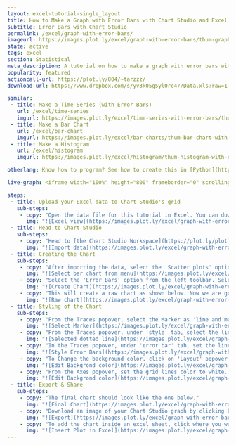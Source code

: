 ```yaml
---
layout: excel-tutorial-single_layout
title: How to Make a Graph with Error Bars with Chart Studio and Excel
subtitle: Error Bars with Chart Studio
permalink: /excel/graph-with-error-bars/
imageurl: https://images.plot.ly/excel/graph-with-error-bars/thum-graph-with-error-bars-with-excel.jpg
state: active
tags: excel
section: Statistical
meta_description: A tutorial on how to make a graph with error bars with Excel. Chart Studio is the easiest and fastest way to make and share graphs online.
popularity: featured
actioncall-url: https://plot.ly/804/~tarzzz/
download-url: https://www.dropbox.com/s/yv3k05g5yl0rc47/Data.xls?raw=1

similar:
 - title: Make a Time Series (with Error Bars)
   url: /excel/time-series
   imgurl: https://images.plot.ly/excel/time-series-with-error-bars/thumb-time-series-in-excel.jpg
 - title: Make a Bar Chart
   url: /excel/bar-chart
   imgurl: https://images.plot.ly/excel/bar-charts/thum-bar-chart-with-excel.png
 - title: Make a Histogram
   url: /excel/histogram
   imgurl: https://images.plot.ly/excel/histogram/thum-histogram-with-excel.png

otherlang: Know how to program? See how to create this in [Python](https://plot.ly/python/error-bars/) or [R](https://plot.ly/r/error-bars/).

live-graph: <iframe width="100%" height="800" frameborder="0" scrolling="no" src="https://plot.ly/~tarzzz/809.embed"></iframe>

steps:
 - title: Upload your Excel data to Chart Studio's grid
   sub-steps:
    - copy: "Open the data file for this tutorial in Excel. You can download the file here in [XLS format](https://www.dropbox.com/s/yv3k05g5yl0rc47/Data.xls?raw=1)"
      img: "![Excel view](https://images.plot.ly/excel/graph-with-error-bars/excel-data.jpg)"
 - title: Head to Chart Studio
   sub-steps:
    - copy: "Head to [the Chart Studio Workspace](https://plot.ly/plot) and sign into your free Chart Studio account. Go to 'Import', click 'Upload a file', then choose your Excel file to upload. Your Excel file will now open in Chart Studio's grid. For more about Chart Studio's grid, see [this tutorial](https://help.plot.ly/add-data-to-the-plotly-grid/)"
      img: "![Import data](https://images.plot.ly/excel/graph-with-error-bars/import-data.jpg)"
 - title: Creating the Chart
   sub-steps:
    - copy: "After importing the data, select the 'Scatter plots' option from 'Choose Plot Type' dropdown. "
      img: "![Select bar chart from menu](https://images.plot.ly/excel/graph-with-error-bars/choose-scatter-plot-from-menu.jpg)"
    - copy: "Select the 'Error Bars' option from the left toolbar. Select the data shape as shown in figure, and click on 'Scatter Plot' button to create the chart."
      img: "![Create Chart](https://images.plot.ly/excel/graph-with-error-bars/create-chart.jpg)"
    - copy: "This will create a raw chart as shown below. Now we are going to style it to make it more presentable."
      img: "![Raw chart](https://images.plot.ly/excel/graph-with-error-bars/raw-chart.jpg)"
 - title: Styling of the Chart
   sub-steps:
    - copy: "From the Traces popover, select the Marker as 'line and markers' from the 'mode' tab."
      img: "![Select Marker](https://images.plot.ly/excel/graph-with-error-bars/select-marker.jpg)"
    - copy: "From the Traces popover, under 'style' tab, select the line type as 'dotted'."
      img: "![Selected dotted line](https://images.plot.ly/excel/graph-with-error-bars/select-dotted-line.jpg)"
    - copy: "In the Traces popover, under 'error bar' tab, set the line length to 1, and width to 6."
      img: "![Style Error Bars](https://images.plot.ly/excel/graph-with-error-bars/style-error-bar.jpg)"
    - copy: "To Change the background color, click on 'Layout' popover, and select suitable 'Plot Color' from the general tab."
      img: "![Edit Backgrond color](https://images.plot.ly/excel/graph-with-error-bars/change-background-color.jpg)"
    - copy: "From the Axes popover, set the grid lines color to white. The option is available under 'Lines' tab."
      img: "![Edit Backgrond color](https://images.plot.ly/excel/graph-with-error-bars/set-grid-lines.jpg)"
 - title: Export & Share
   sub-steps:
    - copy: "The final chart should look like the one below."
      img: "![Final Chart](https://images.plot.ly/excel/graph-with-error-bars/final-chart.jpg)"
    - copy: "Download an image of your Chart Studio graph by clicking EXPORT on the toolbar."
      img: "![Export](https://images.plot.ly/excel/graph-with-error-bars/export-image.jpg)"
    - copy: "To add the chart inside an excel sheet, click where you want to insert the picture inside Excel. On the INSERT tab inside Excel, in the ILLUSTRATIONS group, click PICTURE. Locate the Chart Studio graph image that you downloaded and then double-click it. Notice that we also copy-pasted the Chart Studio graph link in a cell for easy access to the interactive Chart Studio version."
      img: "![Insert Plot in Excel](https://images.plot.ly/excel/graph-with-error-bars/insert-chart-in-excel.jpg)"
---
```

